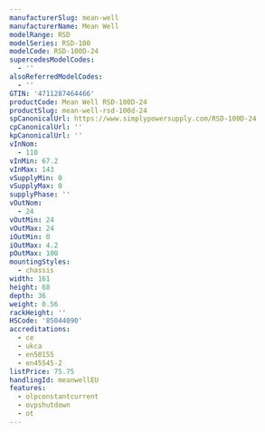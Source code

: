 ```yaml
---
manufacturerSlug: mean-well
manufacturerName: Mean Well
modelRange: RSD
modelSeries: RSD-100
modelCode: RSD-100D-24
supercedesModelCodes:
  - ''
alsoReferredModelCodes:
  - ''
GTIN: '4711287464466'
productCode: Mean Well RSD-100D-24
productSlug: mean-well-rsd-100d-24
spCanonicalUrl: https://www.simplypowersupply.com/RSD-100D-24
cpCanonicalUrl: ''
kpCanonicalUrl: ''
vInNom:
  - 110
vInMin: 67.2
vInMax: 143
vSupplyMin: 0
vSupplyMax: 0
supplyPhase: ''
vOutNom:
  - 24
vOutMin: 24
vOutMax: 24
iOutMin: 0
iOutMax: 4.2
pOutMax: 100
mountingStyles:
  - chassis
width: 161
height: 68
depth: 36
weight: 0.56
rackHeight: ''
HSCode: '85044090'
accreditations:
  - ce
  - ukca
  - en50155
  - en45545-2
listPrice: 75.75
handlingId: meanwellEU
features:
  - olpconstantcurrent
  - ovpshutdown
  - ot
---
```

